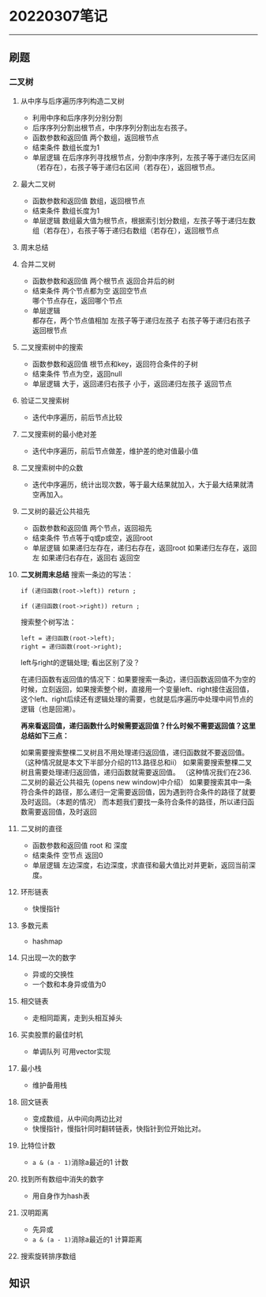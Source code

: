 # 20220307笔记

***


## 刷题
### 二叉树
1.  从中序与后序遍历序列构造二叉树
    * 利用中序和后序序列分别分割
    * 后序序列分割出根节点，中序序列分割出左右孩子。
    * 函数参数和返回值
    两个数组，返回根节点
    * 结束条件
    数组长度为1
    * 单层逻辑
    在后序序列寻找根节点，分割中序序列，左孩子等于递归左区间（若存在），右孩子等于递归右区间（若存在），返回根节点。
2.  最大二叉树
    * 函数参数和返回值
    数组，返回根节点
    * 结束条件
    数组长度为1
    * 单层逻辑
    数组最大值为根节点，根据索引划分数组，左孩子等于递归左数组（若存在），右孩子等于递归右数组（若存在），返回根节点
3.  周末总结

4.  合并二叉树
    * 函数参数和返回值
    两个根节点 返回合并后的树
    * 结束条件
    两个节点都为空 返回空节点  
    哪个节点存在，返回哪个节点 
    * 单层逻辑   
    都存在，两个节点值相加
    左孩子等于递归左孩子
    右孩子等于递归右孩子
    返回根节点
5.  二叉搜索树中的搜索
    * 函数参数和返回值
    根节点和key，返回符合条件的子树
    * 结束条件
    节点为空，返回null
    * 单层逻辑
    大于，返回递归右孩子
    小于，返回递归左孩子
    返回节点
6.  验证二叉搜索树
    * 迭代中序遍历，前后节点比较
7.  二叉搜索树的最小绝对差
    * 迭代中序遍历，前后节点做差，维护差的绝对值最小值
8.  二叉搜索树中的众数
    * 迭代中序遍历，统计出现次数，等于最大结果就加入，大于最大结果就清空再加入。
9.  二叉树的最近公共祖先
    * 函数参数和返回值
    两个节点，返回祖先
    * 结束条件
    节点等于q或p或空，返回root
    * 单层逻辑
    如果递归左存在，递归右存在，返回root
    如果递归左存在，返回左
    如果递归右存在，返回右
    返回空

10. **二叉树周末总结**
    搜索一条边的写法：
    ```
    if (递归函数(root->left)) return ;

    if (递归函数(root->right)) return ;
    ```
    搜索整个树写法：
    ```
    left = 递归函数(root->left);
    right = 递归函数(root->right);
    ```
    left与right的逻辑处理;
    看出区别了没？

    在递归函数有返回值的情况下：如果要搜索一条边，递归函数返回值不为空的时候，立刻返回，如果搜索整个树，直接用一个变量left、right接住返回值，这个left、right后续还有逻辑处理的需要，也就是后序遍历中处理中间节点的逻辑（也是回溯）。

    **再来看返回值，递归函数什么时候需要返回值？什么时候不需要返回值？这里总结如下三点：**

    如果需要搜索整棵二叉树且不用处理递归返回值，递归函数就不要返回值。（这种情况就是本文下半部分介绍的113.路径总和ii）
    如果需要搜索整棵二叉树且需要处理递归返回值，递归函数就需要返回值。 （这种情况我们在236. 二叉树的最近公共祖先 (opens new window)中介绍）
    如果要搜索其中一条符合条件的路径，那么递归一定需要返回值，因为遇到符合条件的路径了就要及时返回。（本题的情况）
    而本题我们要找一条符合条件的路径，所以递归函数需要返回值，及时返回
11. 二叉树的直径
    * 函数参数和返回值
    root 和 深度
    * 结束条件
    空节点 返回0
    * 单层逻辑
    左边深度，右边深度，求直径和最大值比对并更新，返回当前深度。
12. 环形链表
    * 快慢指针
13. 多数元素
    * hashmap
14. 只出现一次的数字
    * 异或的交换性
    * 一个数和本身异或值为0
15. 相交链表
    * 走相同距离，走到头相互掉头
16. 买卖股票的最佳时机
    * 单调队列 可用vector实现
17. 最小栈
    * 维护备用栈
18. 回文链表
    * 变成数组，从中间向两边比对
    * 快慢指针，慢指针同时翻转链表，快指针到位开始比对。
19. 比特位计数
    * `a & (a - 1)`消除a最近的1 计数
20. 找到所有数组中消失的数字
    * 用自身作为hash表
21. 汉明距离
    * 先异或
    * `a & (a - 1)`消除a最近的1 计算距离
22. 搜索旋转排序数组

## 知识
